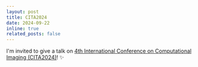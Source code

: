 ```yaml
---
layout: post
title: CITA2024
date: 2024-09-22
inline: true
related_posts: false
---
```


I'm invited to give a talk on [4th International Conference on Computational Imaging (CITA2024)](https://b2b.csoe.org.cn/meeting/CITA2024.html)! :sparkles:
